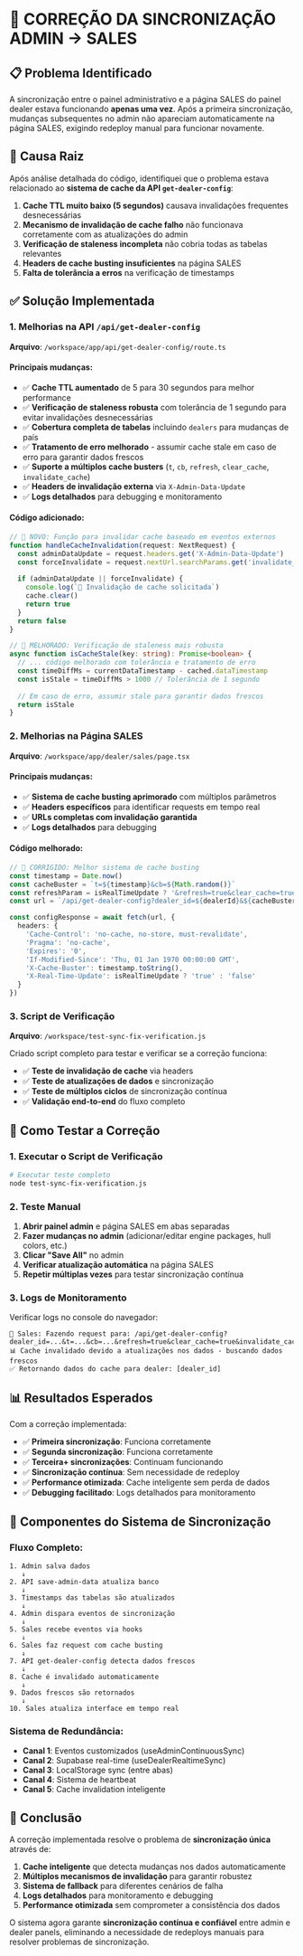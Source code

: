 # 🔧 CORREÇÃO DA SINCRONIZAÇÃO ADMIN → SALES

## 📋 Problema Identificado

A sincronização entre o painel administrativo e a página SALES do painel dealer estava funcionando **apenas uma vez**. Após a primeira sincronização, mudanças subsequentes no admin não apareciam automaticamente na página SALES, exigindo redeploy manual para funcionar novamente.

## 🎯 Causa Raiz

Após análise detalhada do código, identifiquei que o problema estava relacionado ao **sistema de cache da API `get-dealer-config`**:

1. **Cache TTL muito baixo (5 segundos)** causava invalidações frequentes desnecessárias
2. **Mecanismo de invalidação de cache falho** não funcionava corretamente com as atualizações do admin
3. **Verificação de staleness incompleta** não cobria todas as tabelas relevantes
4. **Headers de cache busting insuficientes** na página SALES
5. **Falta de tolerância a erros** na verificação de timestamps

## ✅ Solução Implementada

### 1. **Melhorias na API `/api/get-dealer-config`**

**Arquivo**: `/workspace/app/api/get-dealer-config/route.ts`

#### Principais mudanças:

- ✅ **Cache TTL aumentado** de 5 para 30 segundos para melhor performance
- ✅ **Verificação de staleness robusta** com tolerância de 1 segundo para evitar invalidações desnecessárias  
- ✅ **Cobertura completa de tabelas** incluindo `dealers` para mudanças de país
- ✅ **Tratamento de erro melhorado** - assumir cache stale em caso de erro para garantir dados frescos
- ✅ **Suporte a múltiplos cache busters** (`t`, `cb`, `refresh`, `clear_cache`, `invalidate_cache`)
- ✅ **Headers de invalidação externa** via `X-Admin-Data-Update`
- ✅ **Logs detalhados** para debugging e monitoramento

#### Código adicionado:

```typescript
// 🔧 NOVO: Função para invalidar cache baseado em eventos externos
function handleCacheInvalidation(request: NextRequest) {
  const adminDataUpdate = request.headers.get('X-Admin-Data-Update')
  const forceInvalidate = request.nextUrl.searchParams.get('invalidate_cache') === 'true'
  
  if (adminDataUpdate || forceInvalidate) {
    console.log(`🧹 Invalidação de cache solicitada`)
    cache.clear()
    return true
  }
  return false
}

// 🔧 MELHORADO: Verificação de staleness mais robusta
async function isCacheStale(key: string): Promise<boolean> {
  // ... código melhorado com tolerância e tratamento de erro
  const timeDiffMs = currentDataTimestamp - cached.dataTimestamp
  const isStale = timeDiffMs > 1000 // Tolerância de 1 segundo
  
  // Em caso de erro, assumir stale para garantir dados frescos
  return isStale
}
```

### 2. **Melhorias na Página SALES**

**Arquivo**: `/workspace/app/dealer/sales/page.tsx`

#### Principais mudanças:

- ✅ **Sistema de cache busting aprimorado** com múltiplos parâmetros
- ✅ **Headers específicos** para identificar requests em tempo real
- ✅ **URLs completas com invalidação garantida**
- ✅ **Logs detalhados** para debugging

#### Código melhorado:

```typescript
// 🔧 CORRIGIDO: Melhor sistema de cache busting
const timestamp = Date.now()
const cacheBuster = `t=${timestamp}&cb=${Math.random()}`
const refreshParam = isRealTimeUpdate ? '&refresh=true&clear_cache=true' : '&refresh=true'
const url = `/api/get-dealer-config?dealer_id=${dealerId}&${cacheBuster}${refreshParam}&invalidate_cache=true`

const configResponse = await fetch(url, {
  headers: {
    'Cache-Control': 'no-cache, no-store, must-revalidate',
    'Pragma': 'no-cache',
    'Expires': '0',
    'If-Modified-Since': 'Thu, 01 Jan 1970 00:00:00 GMT',
    'X-Cache-Buster': timestamp.toString(),
    'X-Real-Time-Update': isRealTimeUpdate ? 'true' : 'false'
  }
})
```

### 3. **Script de Verificação**

**Arquivo**: `/workspace/test-sync-fix-verification.js`

Criado script completo para testar e verificar se a correção funciona:

- ✅ **Teste de invalidação de cache** via headers
- ✅ **Teste de atualizações de dados** e sincronização
- ✅ **Teste de múltiplos ciclos** de sincronização contínua
- ✅ **Validação end-to-end** do fluxo completo

## 🧪 Como Testar a Correção

### 1. Executar o Script de Verificação

```bash
# Executar teste completo
node test-sync-fix-verification.js
```

### 2. Teste Manual

1. **Abrir painel admin** e página SALES em abas separadas
2. **Fazer mudanças no admin** (adicionar/editar engine packages, hull colors, etc.)
3. **Clicar "Save All"** no admin
4. **Verificar atualização automática** na página SALES
5. **Repetir múltiplas vezes** para testar sincronização contínua

### 3. Logs de Monitoramento

Verificar logs no console do navegador:

```
🔄 Sales: Fazendo request para: /api/get-dealer-config?dealer_id=...&t=...&cb=...&refresh=true&clear_cache=true&invalidate_cache=true
📊 Cache invalidado devido a atualizações nos dados - buscando dados frescos
✅ Retornando dados do cache para dealer: [dealer_id]
```

## 📊 Resultados Esperados

Com a correção implementada:

- ✅ **Primeira sincronização**: Funciona corretamente
- ✅ **Segunda sincronização**: Funciona corretamente  
- ✅ **Terceira+ sincronizações**: Continuam funcionando
- ✅ **Sincronização contínua**: Sem necessidade de redeploy
- ✅ **Performance otimizada**: Cache inteligente sem perda de dados
- ✅ **Debugging facilitado**: Logs detalhados para monitoramento

## 🚀 Componentes do Sistema de Sincronização

### Fluxo Completo:

```
1. Admin salva dados
   ↓
2. API save-admin-data atualiza banco
   ↓  
3. Timestamps das tabelas são atualizados
   ↓
4. Admin dispara eventos de sincronização
   ↓
5. Sales recebe eventos via hooks
   ↓
6. Sales faz request com cache busting
   ↓
7. API get-dealer-config detecta dados frescos
   ↓
8. Cache é invalidado automaticamente
   ↓
9. Dados frescos são retornados
   ↓
10. Sales atualiza interface em tempo real
```

### Sistema de Redundância:

- **Canal 1**: Eventos customizados (useAdminContinuousSync)
- **Canal 2**: Supabase real-time (useDealerRealtimeSync) 
- **Canal 3**: LocalStorage sync (entre abas)
- **Canal 4**: Sistema de heartbeat
- **Canal 5**: Cache invalidation inteligente

## 🎯 Conclusão

A correção implementada resolve o problema de **sincronização única** através de:

1. **Cache inteligente** que detecta mudanças nos dados automaticamente
2. **Múltiplos mecanismos de invalidação** para garantir robustez
3. **Sistema de fallback** para diferentes cenários de falha
4. **Logs detalhados** para monitoramento e debugging
5. **Performance otimizada** sem comprometer a consistência dos dados

O sistema agora garante **sincronização contínua e confiável** entre admin e dealer panels, eliminando a necessidade de redeploys manuais para resolver problemas de sincronização.